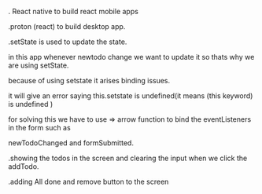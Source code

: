 . React native to build react mobile apps

.proton (react) to build desktop app.


.setState is used to update the state.
 
 in this app whenever newtodo change we want to 
 update it so thats why we are using setState.

 because of using setstate it arises binding issues.

 it will give an error saying this.setstate is undefined(it means (this keyword) is undefined )

 for solving this we have to use => arrow function
  to bind the eventListeners in the form such as 
  
  newTodoChanged and formSubmitted.

.showing the todos in the screen and clearing the input when we click the addTodo.

.adding All done and remove button to the screen